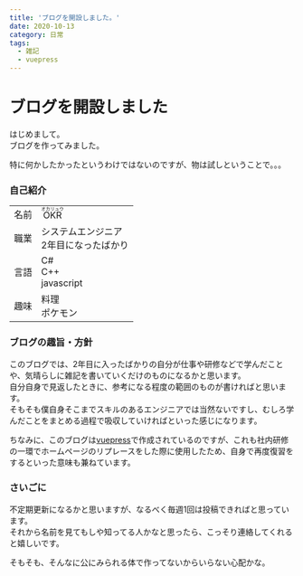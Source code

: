 ```yaml
---
title: 'ブログを開設しました。'
date: 2020-10-13
category: 日常
tags:
  - 雑記
  - vuepress
---
```

# ブログを開設しました  
はじめまして。  
ブログを作ってみました。  

特に何かしたかったというわけではないのですが、物は試しということで。。。  

### 自己紹介  
|   |   |
|:--|:--|
| 名前 | <ruby><rb>OKR</rb><rp>（</rp><rt>オカリュウ</rt><rp>）</rp></ruby> |
| 職業 | システムエンジニア<br>2年目になったばかり |
| 言語 | C#<br>C++<br>javascript |
| 趣味 | 料理<br>ポケモン |

### ブログの趣旨・方針  
このブログでは、2年目に入ったばかりの自分が仕事や研修などで学んだことや、気晴らしに雑記を書いていくだけのものになるかと思います。  
自分自身で見返したときに、参考になる程度の範囲のものが書ければと思います。  
そもそも僕自身そこまでスキルのあるエンジニアでは当然ないですし、むしろ学んだことをまとめる過程で吸収していければといった感じになります。  

ちなみに、このブログは[vuepress](https://vuepress.vuejs.org/)で作成されているのですが、これも社内研修の一環でホームページのリプレースをした際に使用したため、自身で再度復習をするといった意味も兼ねています。  

### さいごに  
不定期更新になるかと思いますが、なるべく毎週1回は投稿できればと思っています。  
それから名前を見てもしや知ってる人かなと思ったら、こっそり連絡してくれると嬉しいです。  

そもそも、そんなに公にみられる体で作ってないからいらない心配かな。  